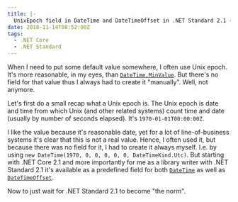 ```yaml
---
title: |-
  UnixEpoch field in DateTime and DateTimeOffset in .NET Standard 2.1 (and .NET Core 2.1)
date: 2018-11-14T08:52:00Z
tags:
  - .NET Core
  - .NET Standard
---
```

When I need to put some default value somewhere, I often use Unix epoch. It's more reasonable, in my eyes, than [`DateTime.MinValue`][1]. But there's no field for that value thus I always had to create it "manually". Well, not anymore. 

<!-- excerpt -->

Let's first do a small recap what a Unix epoch is. The Unix epoch is date and time from which Unix (and other related systems) count time and date (usually by number of seconds elapsed). It's `1970-01-01T00:00:00Z`.

I like the value because it's reasonable date, yet for a lot of line-of-business systems it's clear that this is not a real value. Hence, I often used it, but because there was no field for it, I had to create it always myself. I.e. by using `new DateTime(1970, 0, 0, 0, 0, 0, DateTimeKind.Utc)`. But starting with .NET Core 2.1 and more importantly for me as a library writer with .NET Standard 2.1 it's available as a predefined field for both [`DateTime`][2] as well as [`DateTimeOffset`][3].

Now to just wait for .NET Standard 2.1 to become "the norm". 

[1]: https://docs.microsoft.com/en-us/dotnet/api/system.datetime.minvalue?view=netcore-2.1
[2]: https://apisof.net/catalog/System.DateTime.UnixEpoch
[3]: https://apisof.net/catalog/System.DateTimeOffset.UnixEpoch